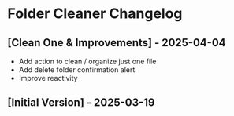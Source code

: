# Folder Cleaner Changelog

## [Clean One & Improvements] - 2025-04-04

- Add action to clean / organize just one file
- Add delete folder confirmation alert
- Improve reactivity

## [Initial Version] - 2025-03-19
